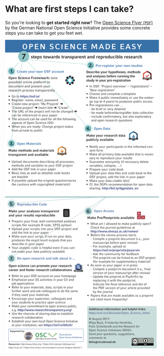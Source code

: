 # What are first steps I can take?

So you're looking to **get started right now**? The [Open Science Flyer (`PDF`)](https://osf.io/hktmf/) by the German National Open Science Initiative provides some concrete steps you can take to get you feet wet.

![Open Science Flyer](OSC_Flyer_15x15_Englisch.png)
